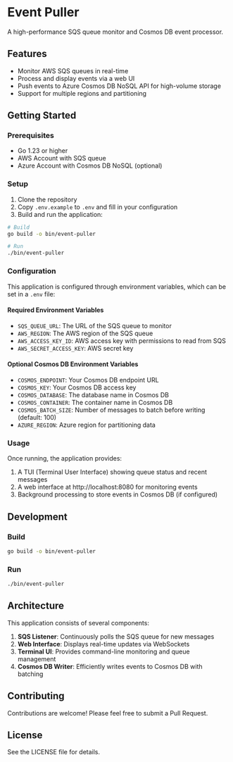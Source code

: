 # Event Puller

A high-performance SQS queue monitor and Cosmos DB event processor.

## Features

- Monitor AWS SQS queues in real-time
- Process and display events via a web UI
- Push events to Azure Cosmos DB NoSQL API for high-volume storage
- Support for multiple regions and partitioning

## Getting Started

### Prerequisites

- Go 1.23 or higher
- AWS Account with SQS queue
- Azure Account with Cosmos DB NoSQL (optional)

### Setup

1. Clone the repository
2. Copy `.env.example` to `.env` and fill in your configuration
3. Build and run the application:

```bash
# Build
go build -o bin/event-puller

# Run
./bin/event-puller
```

### Configuration

This application is configured through environment variables, which can be set in a `.env` file:

#### Required Environment Variables

- `SQS_QUEUE_URL`: The URL of the SQS queue to monitor
- `AWS_REGION`: The AWS region of the SQS queue
- `AWS_ACCESS_KEY_ID`: AWS access key with permissions to read from SQS
- `AWS_SECRET_ACCESS_KEY`: AWS secret key

#### Optional Cosmos DB Environment Variables

- `COSMOS_ENDPOINT`: Your Cosmos DB endpoint URL
- `COSMOS_KEY`: Your Cosmos DB access key
- `COSMOS_DATABASE`: The database name in Cosmos DB
- `COSMOS_CONTAINER`: The container name in Cosmos DB
- `COSMOS_BATCH_SIZE`: Number of messages to batch before writing (default: 100)
- `AZURE_REGION`: Azure region for partitioning data

### Usage

Once running, the application provides:

1. A TUI (Terminal User Interface) showing queue status and recent messages
2. A web interface at http://localhost:8080 for monitoring events
3. Background processing to store events in Cosmos DB (if configured)

## Development

### Build

```bash
go build -o bin/event-puller
```

### Run

```bash
./bin/event-puller
```

## Architecture

This application consists of several components:

1. **SQS Listener**: Continuously polls the SQS queue for new messages
2. **Web Interface**: Displays real-time updates via WebSockets
3. **Terminal UI**: Provides command-line monitoring and queue management
4. **Cosmos DB Writer**: Efficiently writes events to Cosmos DB with batching

## Contributing

Contributions are welcome! Please feel free to submit a Pull Request.

## License

See the LICENSE file for details.